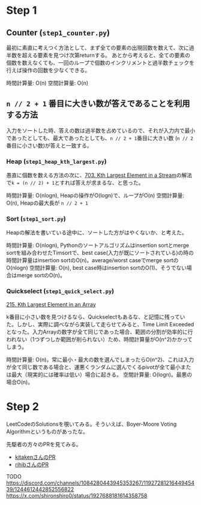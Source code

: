 # Step 1

## Counter (`step1_counter.py`)

最初に素直に考えつく方法として、まず全ての要素の出現回数を数えて、次に過半数を超える要素を見つけ次第returnする。
あとから考えると、全ての要素の個数を数えなくても、一回のループで個数のインクリメントと過半数チェックを行えば操作の回数を少なくできる。

時間計算量: O(n)
空間計算量: O(n)

## `n // 2 + 1` 番目に大きい数が答えであることを利用する方法

入力をソートした時、答えの数は過半数を占めているので、それが入力内で最小であったとしても、最大であったとしても、`n // 2 + 1`番目に大きい数 (`n // 2`番目に小さい数)が答えと一致する。

### Heap (`step1_heap_kth_largest.py`)

愚直に個数を数える方法の次に、[703. Kth Largest Element in a Stream](https://leetcode.com/problems/kth-largest-element-in-a-stream/description/)の解法で`k = (n // 2) + 1`とすれば答えが求まるな、と思った。

時間計算量: O(nlogn), Heapの操作がO(logn)で、ループがO(n)
空間計算量: O(n), Heapの最大長が `n // 2 + 1`

### Sort (`step1_sort.py`)

Heapの解法を書いている途中に、ソートした方がはやくないか、と考えた。

時間計算量: O(nlogn), Pythonのソートアルゴリズムはinsertion sortとmerge sortを組み合わせたTimsortで、best case(入力が既にソートされている)の時の時間計算量はinsertion sortのO(n)。average/worst caseでmerge sortのO(nlogn)
空間計算量: O(n), best case時はinsertion sortのO(1)、そうでない場合はmerge sortのO(n)。

### Quickselect (`step1_quick_select.py`)

[215. Kth Largest Element in an Array](https://leetcode.com/problems/kth-largest-element-in-an-array/description/)

k番目に小さい数を見つけるなら、Quickselectもあるな、と記憶に残っていた。しかし、実際に調べながら実装して走らせてみると、Time Limit Exceededとなった。入力Arrayの数字が全て同じであった場合、範囲の分割が効率的に行われない（1つずつしか範囲が削られない）ため、時間計算量がO(n^2)かかってしまう。

時間計算量: O(n)。常に最小・最大の数を選んでしまったらO(n^2)、これは入力が全て同じ数である場合と、運悪くランダムに選んでくるpivotが全て最小または最大（現実的には確率は低い）場合に起きる。
空間計算量: O(logn)。最悪の場合O(n)。

# Step 2

LeetCodeのSolutionsを覗いてみる。そういえば、Boyer-Moore Voting Algorithmというものがあったな。

先駆者の方々のPRを見てみる。

- [kitakenさんのPR](https://github.com/Kitaken0107/GrindEasy/pull/19)
- [rihibさんのPR](https://github.com/rihib/leetcode/pull/37)

TODO
https://discord.com/channels/1084280443945353267/1192728121644945439/1244612442852556822
https://x.com/shironshiro0/status/1927688181614358758
